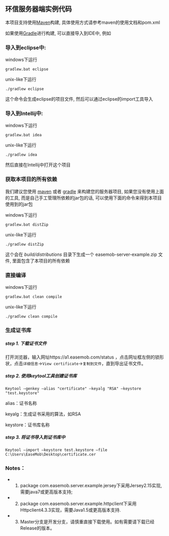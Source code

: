 ## 环信服务器端实例代码

本项目支持使用[Maven](http://maven.apache.org)构建, 具体使用方式请参考maven的使用文档和pom.xml



如果使用[Gradle](http://gradle.org)进行构建, 可以直接导入到IDE中, 例如



### 导入到eclipse中:

windows下运行

    gradlew.bat eclipse

unix-like下运行

    ./gradlew eclipse

这个命令会生成eclipse的项目文件, 然后可以通过eclipse的import工具导入

### 导入到Intellij中:

windows下运行

    gradlew.bat idea

unix-like下运行

    ./gradlew idea

然后直接在Intellij中打开这个项目

### 获取本项目的所有依赖

我们建议您使用 [maven](http://maven.apache.org) 或者 [gradle](http://gradle.org) 来构建您的服务器项目,
如果您没有使用上面的工具, 而是自己手工管理所依赖的jar包的话, 可以使用下面的命令来得到本项目使用到的jar包

windows下运行

    gradlew.bat distZip

unix-like下运行

    ./gradlew distZip

这个会在 _build/distributions_ 目录下生成一个 easemob-server-example.zip 文件, 里面包含了本项目的所有依赖

### 直接编译

windows下运行

    gradlew.bat clean compile

unix-like下运行

    ./gradlew clean compile

### 生成证书库

##### step 1. 下载证书文件
打开浏览器，输入网址https://a1.easemob.com/status ，点击网址框左侧的锁形状，点击`详细信息`->`View certificate`->`复制到文件`，直到导出证书文件。

##### step 2. 使用keytool工具创建证书库

    Keytool –genkey –alias "certificate" –keyalg "RSA" –keystore "test.keystore"

alias：证书名称

keyalg：生成证书采用的算法，如RSA

keystore：证书库名称

##### step 3. 将证书导入到证书库中
    Keytool –import –keystore test.keystore –file C:\Users\EaseMob\Desktop\certificate.cer

### Notes：
 - 1. package com.easemob.server.example.jersey下采用Jersey2.15实现, 需要java7或更高版本支持;
 - 2. package com.easemob.server.example.httpclient下采用Httpclient4.3.3实现，需要Java1.5或更高版本支持.
 - 3. Master分支是开发分支，请慎重直接下载使用。如有需要请下载已经Release的版本。
